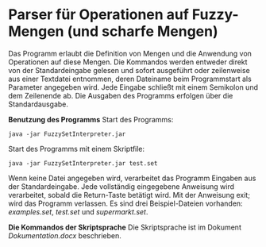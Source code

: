 # Parser für Operationen auf Fuzzy-Mengen (und scharfe Mengen)

Das Programm erlaubt die Definition von Mengen und die Anwendung von Operationen auf diese Mengen. Die Kommandos werden entweder direkt von der Standardeingabe gelesen und sofort ausgeführt oder zeilenweise aus einer Textdatei entnommen, deren Dateiname beim Programmstart als Parameter angegeben wird. Jede Eingabe schließt mit einem Semikolon und dem Zeilenende ab. Die Ausgaben des Programms erfolgen über die Standardausgabe.

**Benutzung des Programms**
Start des Programms:
````
java -jar FuzzySetInterpreter.jar
````
Start des Programms mit einem Skriptfile:
````
java -jar FuzzySetInterpreter.jar test.set
````
Wenn keine Datei angegeben wird, verarbeitet das Programm Eingaben aus der Standardeingabe. Jede vollständig eingegebene Anweisung wird verarbeitet, sobald die Return-Taste betätigt wird. Mit der Anweisung exit; wird das Programm verlassen. Es sind drei Beispiel-Dateien vorhanden: *examples.set*, *test.set* und *supermarkt.set*.

**Die Kommandos der Skriptsprache**
Die Skriptsprache ist im Dokument *Dokumentation.docx* beschrieben.